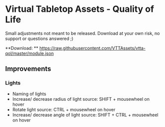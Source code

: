 # Virtual Tabletop Assets - Quality of Life

Small adjustments not meant to be released. Download at your own risk, no support or questions answered ;)

**Download: ** https://raw.githubusercontent.com/VTTAssets/vtta-qol/master/module.json

## Improvements

### Lights

- Naming of lights
- Increase/ decrease radius of light source: SHIFT + mousewheel on hover
- Rotate light source: CTRL + mousewheel on hover
- Increase/ decrease angle of light source: SHIFT + CTRL + mousewheel on hover